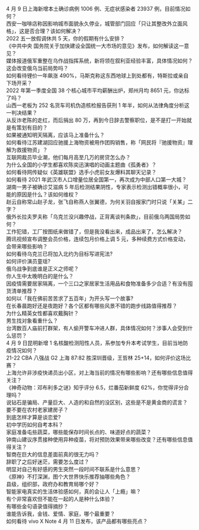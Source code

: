 4 月 9 日上海新增本土确诊病例 1006 例、无症状感染者 23937 例，目前情况如何？  
西安一咖啡店称因影响城市面貌永久停业，城管部门回应「只让其整改外立面风格」，这是否合理？该如何解决？  
2022 五一放假调休共 5 天，你的假期有什么安排？  
《中共中央 国务院关于加快建设全国统一大市场的意见》发布，如何解读这一意见？  
媒体报道俄军重整在乌作战指挥系统，新将领在叙利亚经验丰富，具体情况如何？这会改变俄乌当前局势吗？  
如何看待锂价一年飙涨 490%，马斯克称这东西地球上到处都有，特斯拉或亲自下场开采？  
2022 年第一季度全国 38 个核心城市平均薪酬出炉，郑州月均 8651 元，你达标了吗？  
山西一老板为 252 名货车司机伪造核检报告获刑 1 年半，如何从法律角度分析这一判决结果？  
从反诈老陈的走红，而后捐出 80 万，再到今日辞去警察职位，是不是打一开始就是有策划有目的？  
如果被通知明天隔离，应该马上准备什么？  
如何看待江苏建湖回应驰援上海物资被用作团购销售，称「网民将『驰援物资』理解为救援物资」？  
互联网裁员毕业潮，他们每月高至几万的房贷怎么办？  
为什么全国的小学生都喜欢陈奕迅演唱的动画主题曲《孤勇者》？  
如何看待网传疑似《英雄联盟》选手小虎前女友爆料其聊天记录？  
如何看待 2021 年武汉市人口增量位居全国第一，再次成为中部人口第一大城？  
湖南一男子被确诊艾滋病 5 年后检测结果阴性，专家表示检测出错概率很小，可能的原因是什么？该如何维权？  
赵云自称常山赵子龙，张飞自称燕人张翼德，为何关羽自报家门时只说「关某」二字？  
俄外长拉夫罗夫称「乌克兰没兴趣停战，正背离谈判条款」，目前俄乌两国局势如何？  
工作犯错，工厂按图纸来做错了，但是我没看出来，成品出来了，怎么解决？  
腾讯视频宣布调整会员价格，连续包月价格上调 5 元，多种续费方式价格变动，会带来哪些影响？  
如何看待乌克兰已将加入北约为目标写进宪法?  
如何评价演员童瑶?  
俄乌战争到底谁是正义之师呢？  
你人生中太晚明白的是什么？  
因疫情需要居家隔离，一个三口之家居家生活用品和食物准备多少合适？有没有囤货清单推荐？  
如何以「我在佛前苦苦求了五百年」为开头写一个故事?  
在长春晨跑好还是夜跑好？各个区都有哪些风景不错的跑步线路值得推荐？  
为什么精英女性都喜欢戴胸针？  
男生找对象看重什么？  
台湾数百人庙前打群架，有人偷开警车冲进人群，具体情况如何？涉事人会受到什么惩罚？  
4 月 9 日昆明新增 1 名核酸检测阳性人员，系参加专升本考试学生，目前当地防疫情况如何？  
21-22 CBA 八强战 G2 上海 87:82 胜深圳晋级，王哲林 25+14，如何评价这场比赛？  
上海允许非涉疫快递员出小区，对上海当前的情况有哪些影响？还有哪些信息值得关注？  
《神奇动物：邓布利多之谜》知乎评分 6.5，烂番茄新鲜度 62%，你觉得评分合理吗？  
说钻石是骗局、产量巨大、人造的和自然的没区别，这些是不是黄金商的谎言？  
要不要在农村老家建房子？  
到底怎样才算是谈恋爱?  
初中学历如何自考本科？  
家庭准备屯些蔬菜，哪些能保存时间长点的、味道好点的蔬菜？  
钟南山建议序贯接种使用异种疫苗，将对预防效果带来哪些改变？还有哪些信息值得关注？  
智商在巨大的信息差面前真的很无力吗？  
辞职了之后好迷茫，需要怎么度过？  
明显对自己有好感的男生突然一段时间不联系是什么意思？  
《原神》不打深渊，图个大世界快乐推荐抽哪些角色？  
县级，组织部，政府办和教育局哪个好？  
智能家电真实的生活体验感如何，真的会让人「上瘾」嘛？  
有个非常喜欢但不能在一起的人是种什么体验？  
有哪些金句语录值得摘抄？  
谁能告诉我，金钱、爱情、家庭，哪个最重要？  
如何看待 vivo X Note 4 月 11 日发布，该产品都有哪些亮点？  
